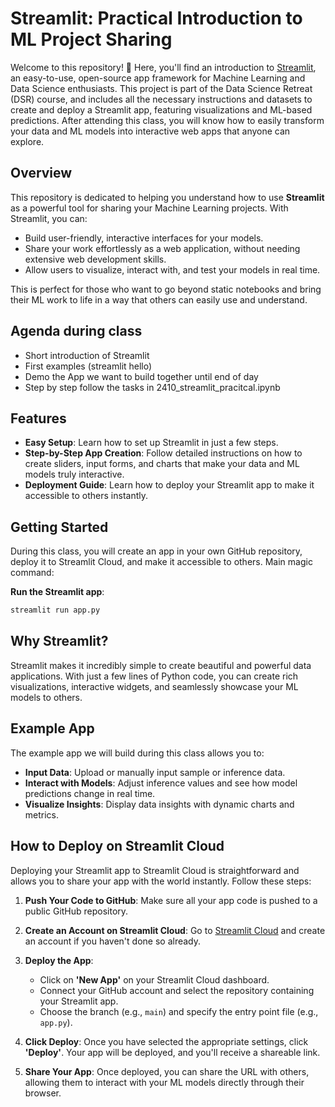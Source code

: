 # Streamlit: Practical Introduction to ML Project Sharing

Welcome to this repository! 🎉 Here, you'll find an introduction to [Streamlit](https://streamlit.io/), an easy-to-use, open-source app framework for Machine Learning and Data Science enthusiasts. This project is part of the Data Science Retreat (DSR) course, and includes all the necessary instructions and datasets to create and deploy a Streamlit app, featuring visualizations and ML-based predictions. After attending this class, you will know how to easily transform your data and ML models into interactive web apps that anyone can explore.

## Overview

This repository is dedicated to helping you understand how to use **Streamlit** as a powerful tool for sharing your Machine Learning projects. With Streamlit, you can:

- Build user-friendly, interactive interfaces for your models.
- Share your work effortlessly as a web application, without needing extensive web development skills.
- Allow users to visualize, interact with, and test your models in real time.

This is perfect for those who want to go beyond static notebooks and bring their ML work to life in a way that others can easily use and understand.

## Agenda during class
- Short introduction of Streamlit
- First examples (streamlit hello)
- Demo the App we want to build together until end of day
- Step by step follow the tasks in 2410_streamlit_pracitcal.ipynb

## Features

- **Easy Setup**: Learn how to set up Streamlit in just a few steps.
- **Step-by-Step App Creation**: Follow detailed instructions on how to create sliders, input forms, and charts that make your data and ML models truly interactive.
- **Deployment Guide**: Learn how to deploy your Streamlit app to make it accessible to others instantly.

## Getting Started

During this class, you will create an app in your own GitHub repository, deploy it to Streamlit Cloud, and make it accessible to others. Main magic command:

**Run the Streamlit app**:

   ```bash
   streamlit run app.py
   ```

## Why Streamlit?

Streamlit makes it incredibly simple to create beautiful and powerful data applications. With just a few lines of Python code, you can create rich visualizations, interactive widgets, and seamlessly showcase your ML models to others.

## Example App

The example app we will build during this class allows you to:

- **Input Data**: Upload or manually input sample or inference data.
- **Interact with Models**: Adjust inference values and see how model predictions change in real time.
- **Visualize Insights**: Display data insights with dynamic charts and metrics.

## How to Deploy on Streamlit Cloud

Deploying your Streamlit app to Streamlit Cloud is straightforward and allows you to share your app with the world instantly. Follow these steps:

1. **Push Your Code to GitHub**: Make sure all your app code is pushed to a public GitHub repository.

2. **Create an Account on Streamlit Cloud**: Go to [Streamlit Cloud](https://streamlit.io/cloud) and create an account if you haven't done so already.

3. **Deploy the App**:
   - Click on **'New App'** on your Streamlit Cloud dashboard.
   - Connect your GitHub account and select the repository containing your Streamlit app.
   - Choose the branch (e.g., `main`) and specify the entry point file (e.g., `app.py`).

4. **Click Deploy**: Once you have selected the appropriate settings, click **'Deploy'**. Your app will be deployed, and you'll receive a shareable link.

5. **Share Your App**: Once deployed, you can share the URL with others, allowing them to interact with your ML models directly through their browser.







